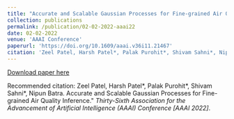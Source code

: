 ```yaml
---
title: "Accurate and Scalable Gaussian Processes for Fine-grained Air Quality Inference"
collection: publications
permalink: /publication/02-02-2022-aaai22
date: 02-02-2022
venue: 'AAAI Conference'
paperurl: 'https://doi.org/10.1609/aaai.v36i11.21467'
citation: 'Zeel Patel, Harsh Patel*, Palak Purohit*, Shivam Sahni*, Nipun Batra. Accurate and Scalable Gaussian Processes for Fine-grained Air Quality Inference.&quot; <i>Thirty-Sixth Association for the Advancement of Artificial Intelligence (AAAI) Conference [AAAI 2022]</i>. '
---
```

[Download paper here](https://doi.org/10.1609/aaai.v36i11.21467)

Recommended citation: Zeel Patel, Harsh Patel*, Palak Purohit*, Shivam Sahni*, Nipun Batra. Accurate and Scalable Gaussian Processes for Fine-grained Air Quality Inference." <i>Thirty-Sixth Association for the Advancement of Artificial Intelligence (AAAI) Conference [AAAI 2022]</i>. 
